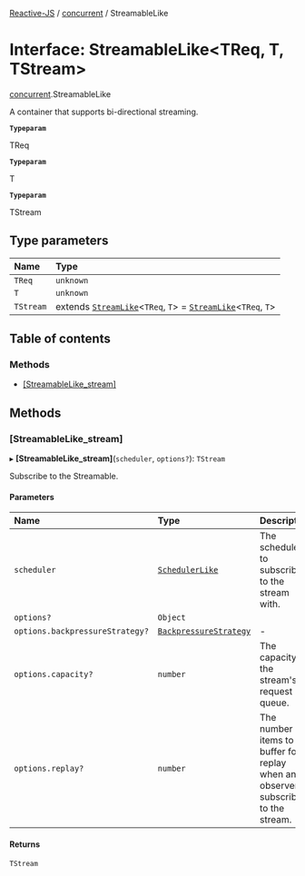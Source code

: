 [Reactive-JS](../README.md) / [concurrent](../modules/concurrent.md) / StreamableLike

# Interface: StreamableLike\<TReq, T, TStream\>

[concurrent](../modules/concurrent.md).StreamableLike

A container that supports bi-directional streaming.

**`Typeparam`**

TReq

**`Typeparam`**

T

**`Typeparam`**

TStream

## Type parameters

| Name | Type |
| :------ | :------ |
| `TReq` | `unknown` |
| `T` | `unknown` |
| `TStream` | extends [`StreamLike`](concurrent.StreamLike.md)\<`TReq`, `T`\> = [`StreamLike`](concurrent.StreamLike.md)\<`TReq`, `T`\> |

## Table of contents

### Methods

- [[StreamableLike\_stream]](concurrent.StreamableLike.md#[streamablelike_stream])

## Methods

### [StreamableLike\_stream]

▸ **[StreamableLike_stream]**(`scheduler`, `options?`): `TStream`

Subscribe to the Streamable.

#### Parameters

| Name | Type | Description |
| :------ | :------ | :------ |
| `scheduler` | [`SchedulerLike`](concurrent.SchedulerLike.md) | The scheduler to subscribe to the stream with. |
| `options?` | `Object` |  |
| `options.backpressureStrategy?` | [`BackpressureStrategy`](../modules/utils.md#backpressurestrategy) | - |
| `options.capacity?` | `number` | The capacity of the stream's request queue. |
| `options.replay?` | `number` | The number of items to buffer for replay when an observer subscribes to the stream. |

#### Returns

`TStream`
